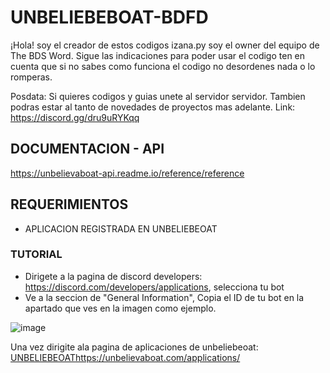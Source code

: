 # UNBELIEBEBOAT-BDFD

¡Hola! soy el creador de estos codigos izana.py soy el owner del equipo de The BDS Word. Sigue las indicaciones para poder usar el codigo ten en cuenta que si no sabes como funciona el codigo no desordenes nada o lo romperas.

Posdata: Si quieres codigos y guias unete al servidor servidor. Tambien podras estar al tanto de novedades de proyectos mas adelante. Link: https://discord.gg/dru9uRYKqq


## DOCUMENTACION  - API
https://unbelievaboat-api.readme.io/reference/reference

## REQUERIMIENTOS
- APLICACION REGISTRADA EN UNBELIEBEOAT

### TUTORIAL
- Dirigete a la pagina de discord developers: https://discord.com/developers/applications, selecciona tu bot
- Ve a la seccion de "General Information", Copia el ID de tu bot en la apartado que ves en la imagen como ejemplo.


 ![image](https://github.com/IzanaonYT/UNBELIEBEBOAT-BDFD/assets/131629841/d92d29fc-09ac-456a-b979-ba36f6725096)

 Una vez dirigite ala pagina de aplicaciones de unbeliebeoat: [UNBELIEBEOAT](https://unbelievaboat.com/applications/)https://unbelievaboat.com/applications/

